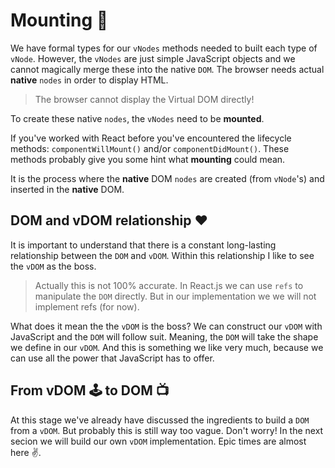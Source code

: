 # Mounting :love_hotel:

We have formal types for our `vNodes` methods needed to built each type of `vNode`. 
However, the `vNodes` are just simple JavaScript objects and we cannot magically merge
these into the native `DOM`. The browser needs actual **native** `nodes` in order to display HTML.

> The browser cannot display the Virtual DOM directly!

To create these native `nodes`, the `vNodes` need to be **mounted**.

If you've worked with React before you've encountered the lifecycle methods: `componentWillMount()` 
and/or `componentDidMount()`. These methods probably give you some hint what **mounting** could mean. 

It is the process where the **native** DOM `nodes` are created (from `vNode`'s) and inserted in 
the **native** DOM. 
<br>
## DOM and vDOM relationship :heart:

It is important to understand that there is a constant long-lasting relationship between the `DOM` and `vDOM`. 
Within this relationship I like to see the `vDOM` as the boss. 

> Actually this is not 100% accurate. In React.js we can use `refs` to manipulate the `DOM` directly. But in our implementation we
we will not implement refs (for now).

What does it mean the the `vDOM` is the boss? We can construct our `vDOM` with JavaScript and the `DOM` will follow suit. 
Meaning, the `DOM` will take the shape we define in our `vDOM`. And this is something we like very much, 
because we can use all the power that JavaScript has to offer. 

## From vDOM 🕹 to DOM 📺

At this stage we've already have discussed the ingredients to build a `DOM` from a `vDOM`. But
probably this is still way too vague. Don't worry! In the next secion we will build our own `vDOM` implementation. 
Epic times are almost here :v:.